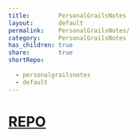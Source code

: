 ```yaml
---  
title:        PersonalGrailsNotes  
layout:       default  
permalink:    PersonalGrailsNotes/  
category:     PersonalGrailsNotes  
has_children: true  
share:        true  
shortRepo:  
  
  - personalgrailsnotes  
  - default  
---  
```

  
# [REPO](https://github.com/14paxton/PersonalGrailsNotes)